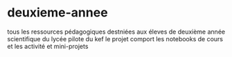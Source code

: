 # deuxieme-annee
tous les ressources pédagogiques destniées aux éleves de deuxième année scientifique du lycée pilote du kef
le projet comport les notebooks de cours et les activité et mini-projets 
